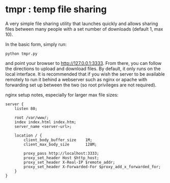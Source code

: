 tmpr : temp file sharing
=========================

A very simple file sharing utility that launches quickly and allows sharing
files between many people with a set number of downloads (default 1, max 10).

In the basic form, simply run:

    python tmpr.py

and point your browser to http://127.0.0.1:3333.  From there, you can follow
the directions to upload and download files.  By default, it only runs on the
local interface. It is recommended that if you wish the server to be available
remotely to run it behind a webserver such as nginx or apache with forwarding
set up between the two (so root privileges are not required).

nginx setup notes, especially for larger max file sizes:

    server {
        listen 80;

        root /var/www/;
        index index.html index.htm;
        server_name <server-url>;

        location / {
            client_body_buffer_size    1M;
            client_max_body_size       128M;

            proxy_pass http://localhost:3333;
            proxy_set_header Host $http_host;
            proxy_set_header X-Real-IP $remote_addr;
            proxy_set_header X-Forwarded-For $proxy_add_x_forwarded_for;
        }
    }
